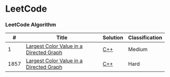 
LeetCode
========

### LeetCode Algorithm


| # | Title | Solution | Classification |
|---| ----- | -------- | ---------- |
|1|[Largest Color Value in a Directed Graph](https://leetcode.com/problems/two-sum/) | [C++](./Hash_Table/1_Two_Sum.cpp)|Medium|
|1857|[Largest Color Value in a Directed Graph](https://leetcode.com/problems/largest-color-value-in-a-directed-graph/) | [C++](./algorithms/cpp/largestColorValueInADirectedGraph/LargestColorValueInADirectedGraph.cpp)|Hard|
